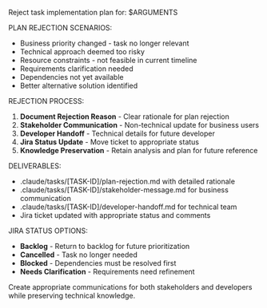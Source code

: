 Reject task implementation plan for: $ARGUMENTS

PLAN REJECTION SCENARIOS:

- Business priority changed - task no longer relevant
- Technical approach deemed too risky
- Resource constraints - not feasible in current timeline
- Requirements clarification needed
- Dependencies not yet available
- Better alternative solution identified

REJECTION PROCESS:

1. **Document Rejection Reason** - Clear rationale for plan rejection
2. **Stakeholder Communication** - Non-technical update for business users
3. **Developer Handoff** - Technical details for future developer
4. **Jira Status Update** - Move ticket to appropriate status
5. **Knowledge Preservation** - Retain analysis and plan for future reference

DELIVERABLES:

- .claude/tasks/[TASK-ID]/plan-rejection.md with detailed rationale
- .claude/tasks/[TASK-ID]/stakeholder-message.md for business communication
- .claude/tasks/[TASK-ID]/developer-handoff.md for technical team
- Jira ticket updated with appropriate status and comments

JIRA STATUS OPTIONS:

- **Backlog** - Return to backlog for future prioritization
- **Cancelled** - Task no longer needed
- **Blocked** - Dependencies must be resolved first
- **Needs Clarification** - Requirements need refinement

Create appropriate communications for both stakeholders and developers while preserving technical knowledge.
